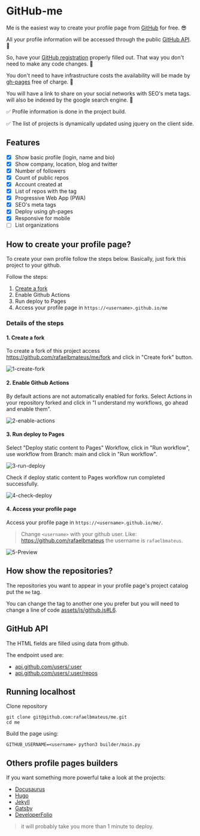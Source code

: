 # GitHub-me

Me is the easiest way to create your profile page from
[GitHub](https://github.com) for free. 😎

All your profile information will be accessed through the public
[GitHub API](https://docs.github.com/en/rest). 🎒

So, have your [GitHub registration](https://github.com/settings/profile) properly filled out.
That way you don't need to make any code changes. 🤖

You don't need to have infrastructure costs the availability will be made by
[gh-pages](https://docs.github.com/en/pages/getting-started-with-github-pages/creating-a-github-pages-site) free of charge. 🤑

You will have a link to share on your social networks with SEO's meta tags.
will also be indexed by the google search engine. 🚀

✅ Profile information is done in the project build.

✅ The list of projects is dynamically updated using jquery on the client side.

## Features

- [x] Show basic profile (login, name and bio)
- [x] Show company, location, blog and twitter
- [x] Number of followers
- [x] Count of public repos
- [x] Account created at
- [x] List of repos with the tag
- [x] Progressive Web App (PWA)
- [x] SEO's meta tags
- [x] Deploy using gh-pages
- [x] Responsive for mobile
- [ ] List organizations

## How to create your profile page?

To create your own profile follow the steps below.
Basically, just fork this project to your github.

Follow the steps:

1. [Create a fork](https://github.com/rafaelbmateus/me/fork)
2. Enable Github Actions
3. Run deploy to Pages
4. Access your profile page in `https://<username>.github.io/me`

### Details of the steps

#### 1. Create a fork

To create a fork of this project access
https://github.com/rafaelbmateus/me/fork
and click in "Create fork" button.

![1-create-fork](https://user-images.githubusercontent.com/8009492/183292845-e8f86d3e-c596-4212-9924-44298df7d063.png)

#### 2. Enable Github Actions

By default actions are not automatically enabled for forks.
Select Actions in your repository forked and click in
"I understand my workflows, go ahead and enable them".

![2-enable-actions](https://user-images.githubusercontent.com/8009492/183292858-e7c7d341-b2b4-4b12-8f70-11347ccc1820.png)

#### 3. Run deploy to Pages

Select "Deploy static content to Pages" Workflow,
click in "Run workflow", use workflow from Branch: main
and click in "Run workflow".

![3-run-deploy](https://user-images.githubusercontent.com/8009492/183292862-88981f49-1f68-420c-88f2-d11f57f340e4.png)

Check if deploy static content to Pages workflow
run completed successfully.

![4-check-deploy](https://user-images.githubusercontent.com/8009492/183292869-b9a0c403-7988-4d1c-aab1-d80d055bbbf2.png)

#### 4. Access your profile page

Access your profile page
in `https://<username>.github.io/me/`.

> Change `<username>` with your github user. Like: https://github.com/rafaelbmateus
  the username is `rafaelbmateus`.

![5-Preview](https://user-images.githubusercontent.com/8009492/183321695-387a6c97-d8b8-45f5-bd79-a6e67a70cb52.png)

## How show the repositories?

The repositories you want to appear in your profile page's project catalog put the `me` tag.

You can change the tag to another one you prefer
but you will need to change a line of code
[assets/js/github.js#L6](https://github.com/rafaelbmateus/me/blob/main/assets/js/github.js#L6).

## GitHub API

The HTML fields are filled using data from github.

The endpoint used are:

- [api.github.com/users/:user](https://api.github.com/users/rafaelbmateus)
- [api.github.com/users/:user/repos](https://api.github.com/users/rafaelbmateus/repos)

## Running localhost

Clone repository

```console
git clone git@github.com:rafaelbmateus/me.git
cd me
```

Build the page using:

```console
GITHUB_USERNAME=<username> python3 builder/main.py
```

## Others profile pages builders

If you want something more powerful take a look at the projects:

- [Docusaurus](https://docusaurus.io)
- [Hugo](https://gohugo.io)
- [Jekyll](https://jekyllrb.com)
- [Gatsby](https://www.gatsbyjs.com)
- [DeveloperFolio](https://github.com/saadpasta/developerFolio)

> it will probably take you more than 1 minute to deploy.
